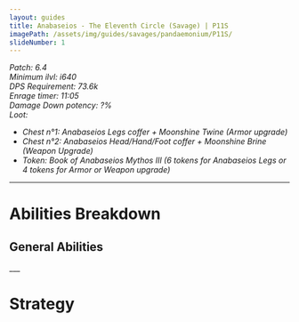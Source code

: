 ```yaml
---
layout: guides
title: Anabaseios - The Eleventh Circle (Savage) | P11S
imagePath: /assets/img/guides/savages/pandaemonium/P11S/
slideNumber: 1
---
```


*Patch: 6.4  
Minimum ilvl: i640  
DPS Requirement: 73.6k  
Enrage timer: 11:05  
<span class='debuff'>Damage Down</span> potency: ?%  
Loot:*

+ *Chest n°1: Anabaseios Legs coffer + Moonshine Twine (Armor upgrade)*
+ *Chest n°2: Anabaseios Head/Hand/Foot coffer + Moonshine Brine (Weapon Upgrade)*
+ *Token: Book of Anabaseios Mythos III (6 tokens for Anabaseios Legs or 4 tokens for Armor or Weapon upgrade)*

___

<h1><a id='AbilitiesBreakdown'>Abilities Breakdown</a></h1>

<div class='guideSection' markdown='1'>
<h2><a id='ABGeneralAbilities'>General Abilities</a></h2>

</div>
___
<h1><a id='Strategy'>Strategy</a></h1>
<div class='guideSection' markdown='1'>

</div>

<div class='guideSection' markdown='1'>
<a id='SPhase2'></a>

</div>

